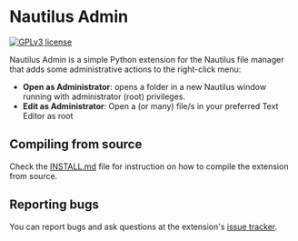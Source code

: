 Nautilus Admin
==============

[![GPLv3 license](http://img.shields.io/badge/license-GPLv3-brightgreen.svg)](http://www.gnu.org/licenses/gpl-3.0.html)

Nautilus Admin is a simple Python extension for the Nautilus file manager that
adds some administrative actions to the right-click menu:

*   **Open as Administrator**: opens a folder in a new Nautilus window running
    with administrator (root) privileges.
*   **Edit as Administrator**: Open a (or many) file/s in your preferred Text Editor as root


## Compiling from source

Check the [INSTALL.md][install] file for instruction on how to compile the
extension from source.

## Reporting bugs

You can report bugs and ask questions at the extension's [issue tracker][issues].

[install]: INSTALL.md
[homepage]: https://github.com/brunonova/nautilus-admin
[issues]: https://github.com/brunonova/nautilus-admin/issues
